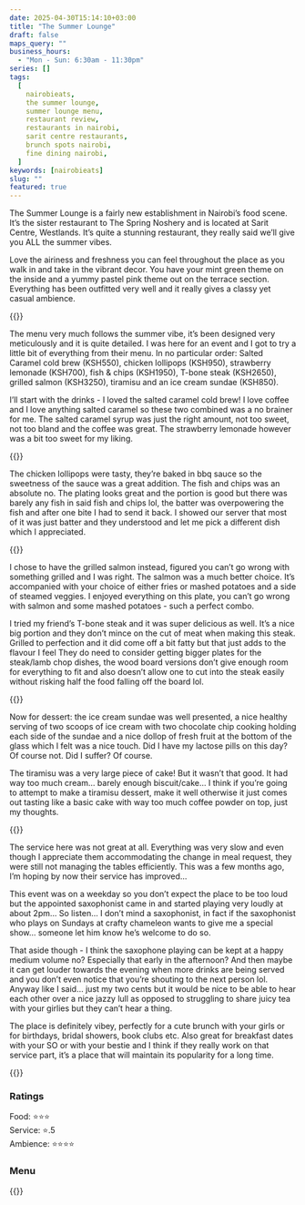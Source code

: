 ```yaml
---
date: 2025-04-30T15:14:10+03:00
title: "The Summer Lounge"
draft: false
maps_query: ""
business_hours:
  - "Mon - Sun: 6:30am - 11:30pm"
series: []
tags:
  [
    nairobieats,
    the summer lounge,
    summer lounge menu,
    restaurant review,
    restaurants in nairobi,
    sarit centre restaurants,
    brunch spots nairobi,
    fine dining nairobi,
  ]
keywords: [nairobieats]
slug: ""
featured: true
---
```


The Summer Lounge is a fairly new establishment in Nairobi’s food scene. It’s the sister restaurant to The Spring Noshery and is located at Sarit Centre, Westlands. It’s quite a stunning restaurant, they really said we’ll give you ALL the summer vibes.

Love the airiness and freshness you can feel throughout the place as you walk in and take in the vibrant decor. You have your mint green theme on the inside and a yummy pastel pink theme out on the terrace section. Everything has been outfitted very well and it really gives a classy yet casual ambience.

{{<image-gallery key="summer-lounge" titles="summer-lounge-01 summer-lounge-03 summer-lounge-04">}}

The menu very much follows the summer vibe, it’s been designed very meticulously and it is quite detailed. I was here for an event and I got to try a little bit of everything from their menu. In no particular order: Salted Caramel cold brew (KSH550), chicken lollipops (KSH950), strawberry lemonade (KSH700), fish & chips (KSH1950), T-bone steak (KSH2650), grilled salmon (KSH3250), tiramisu and an ice cream sundae (KSH850).

I’ll start with the drinks - I loved the salted caramel cold brew! I love coffee and I love anything salted caramel so these two combined was a no brainer for me. The salted caramel syrup was just the right amount, not too sweet, not too bland and the coffee was great. The strawberry lemonade however was a bit too sweet for my liking.

{{<image-gallery key="summer-lounge" titles="summer-lounge-06 summer-lounge-07">}}

The chicken lollipops were tasty, they’re baked in bbq sauce so the sweetness of the sauce was a great addition. The fish and chips was an absolute no. The plating looks great and the portion is good but there was barely any fish in said fish and chips lol, the batter was overpowering the fish and after one bite I had to send it back. I showed our server that most of it was just batter and they understood and let me pick a different dish which I appreciated.

{{<image-gallery key="summer-lounge" titles="summer-lounge-08 summer-lounge-09 summer-lounge-10">}}

I chose to have the grilled salmon instead, figured you can’t go wrong with something grilled and I was right. The salmon was a much better choice. It’s accompanied with your choice of either fries or mashed potatoes and a side of steamed veggies. I enjoyed everything on this plate, you can’t go wrong with salmon and some mashed potatoes - such a perfect combo.

I tried my friend’s T-bone steak and it was super delicious as well. It’s a nice big portion and they don’t mince on the cut of meat when making this steak. Grilled to perfection and it did come off a bit fatty but that just adds to the flavour I feel They do need to consider getting bigger plates for the steak/lamb chop dishes, the wood board versions don’t give enough room for everything to fit and also doesn’t allow one to cut into the steak easily without risking half the food falling off the board lol.

{{<image-gallery key="summer-lounge" titles="summer-lounge-12 summer-lounge-11">}}

Now for dessert: the ice cream sundae was well presented, a nice healthy serving of two scoops of ice cream with two chocolate chip cooking holding each side of the sundae and a nice dollop of fresh fruit at the bottom of the glass which I felt was a nice touch. Did I have my lactose pills on this day? Of course not. Did I suffer? Of course.

The tiramisu was a very large piece of cake! But it wasn’t that good. It had way too much cream… barely enough biscuit/cake… I think if you’re going to attempt to make a tiramisu dessert, make it well otherwise it just comes out tasting like a basic cake with way too much coffee powder on top, just my thoughts.

{{<image-gallery key="summer-lounge" titles="summer-lounge-13 summer-lounge-14 summer-lounge-15 ">}}

The service here was not great at all. Everything was very slow and even though I appreciate them accommodating the change in meal request, they were still not managing the tables efficiently. This was a few months ago, I’m hoping by now their service has improved…

This event was on a weekday so you don’t expect the place to be too loud but the appointed saxophonist came in and started playing very loudly at about 2pm… So listen… I don’t mind a saxophonist, in fact if the saxophonist who plays on Sundays at crafty chameleon wants to give me a special show… someone let him know he’s welcome to do so.

That aside though - I think the saxophone playing can be kept at a happy medium volume no? Especially that early in the afternoon? And then maybe it can get louder towards the evening when more drinks are being served and you don’t even notice that you’re shouting to the next person lol. Anyway like I said… just my two cents but it would be nice to be able to hear each other over a nice jazzy lull as opposed to struggling to share juicy tea with your girlies but they can’t hear a thing.

The place is definitely vibey, perfectly for a cute brunch with your girls or for birthdays, bridal showers, book clubs etc. Also great for breakfast dates with your SO or with your bestie and I think if they really work on that service part, it’s a place that will maintain its popularity for a long time.

{{<image-gallery key="summer-lounge" titles="summer-lounge-05 summer-lounge-02">}}

### Ratings

Food: ⭐️⭐️⭐️<br>
Service: ⭐️️.5<br>
Ambience: ⭐⭐️⭐️⭐️<br>

### Menu

{{<remote-image-gallery key="summer-lounge-menu">}}
